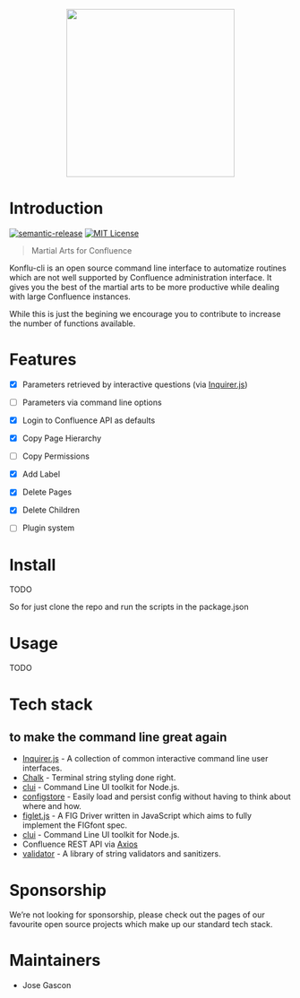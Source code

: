 [<div style="text-align:center"><img  src="docs/.vuepress/public/whispr_logo_charcoal_back.svg" height=300></div>](<(https://sanofi-iadc.github.io/whispr/)>)

# Introduction

[![semantic-release][semantic-release-shield]][semantic-release-url]
[![MIT License][license-shield]][license-url]

> Martial Arts for Confluence

Konflu-cli is an open source command line interface to automatize routines which are not well supported by Confluence administration interface. It gives you the best of the martial arts to be more productive while dealing with large Confluence instances.

While this is just the begining we encourage you to contribute to increase the number of functions available.

# Features

- [X] Parameters retrieved by interactive questions (via [Inquirer.js](https://github.com/SBoudrias/Inquirer.js))
- [ ] Parameters via command line options
- [X] Login to Confluence API as defaults
- [X] Copy Page Hierarchy
- [ ] Copy Permissions
- [X] Add Label
- [X] Delete Pages
- [X] Delete Children
- [ ] Plugin system


# Install

TODO

So for just clone the repo and run the scripts in the package.json

# Usage

TODO


# Tech stack

## to make the command line great again

- [Inquirer.js](https://github.com/SBoudrias/Inquirer.js) - A collection of common interactive command line user interfaces.
- [Chalk](https://github.com/chalk/chalk) - Terminal string styling done right.
- [clui](https://github.com/nathanpeck/clui) - Command Line UI toolkit for Node.js.
- [configstore](https://github.com/yeoman/configstore) - Easily load and persist config without having to think about where and how.
- [figlet.js](https://github.com/patorjk/figlet.js) - A FIG Driver written in JavaScript which aims to fully implement the FIGfont spec.
- [clui](https://github.com/nathanpeck/clui) - Command Line UI toolkit for Node.js.
- Confluence REST API via [Axios](https://github.com/axios/axios)
- [validator](https://github.com/validatorjs/validator.js) - A library of string validators and sanitizers.

# Sponsorship

We’re not looking for sponsorship, please check out the pages of our favourite open source projects which make up our standard tech stack.

# Maintainers

- Jose Gascon

[semantic-release-shield]: https://img.shields.io/badge/%20%20%F0%9F%93%A6%F0%9F%9A%80-semantic--release-e10079.svg
[semantic-release-url]: https://github.com/Sanofi-IADC/konflu-cli/releases
[license-shield]: https://img.shields.io/badge/License-MIT-green.svg
[license-url]: https://github.com/Sanofi-IADC/konflu-cli/blob/master/LICENSE
